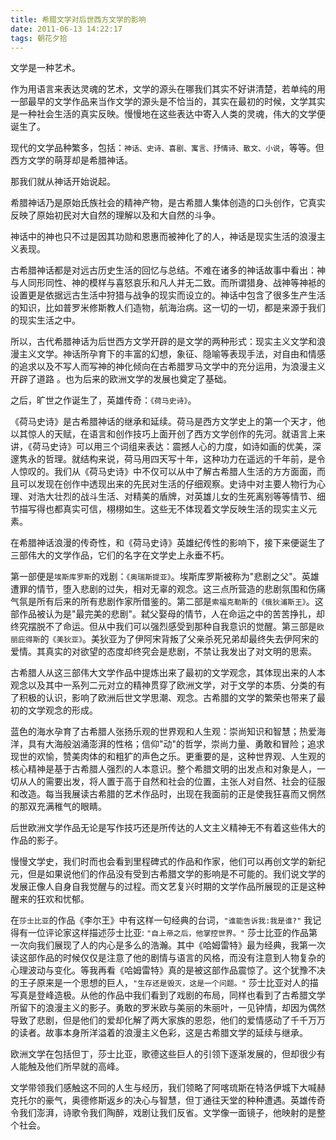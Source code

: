 ```yaml
---
title: 希腊文学对后世西方文学的影响
date: 2011-06-13 14:22:17
tags: 朝花夕拾
---
```



文学是一种艺术。

作为用语言来表达灵魂的艺术，文学的源头在哪我们其实不好讲清楚，若单纯的用一部最早的文学作品来当作文学的源头是不恰当的，其实在最初的时候，文学其实是一种社会生活的真实反映。慢慢地在这些表达中寄入人类的灵魂，伟大的文学便诞生了。

现代的文学品种繁多，包括：`神话、史诗、喜剧、寓言、抒情诗、散文、小说`，等等。但西方文学的萌芽却是希腊神话。

那我们就从神话开始说起。

希腊神话乃是原始氏族社会的精神产物，是古希腊人集体创造的口头创作，它真实反映了原始初民对大自然的理解以及和大自然的斗争。

神话中的神也只不过是因其功勋和恩惠而被神化了的人，神话是现实生活的浪漫主义表现。

古希腊神话都是对远古历史生活的回忆与总结。不难在诸多的神话故事中看出：神与人同形同性、神的模样与喜怒哀乐和凡人并无二致。而所谓猎身、战神等神袛的设置更是依据远古生活中狩猎与战争的现实而设立的。神话中包含了很多生产生活的知识，比如普罗米修斯教人们造物，航海治病。这一切的一切，都是来源于我们的现实生活之中。

所以，古代希腊神话为后世西方文学开辟的是文学的两种形式：现实主义文学和浪漫主义文学。神话所孕育下的丰富的幻想，象征、隐喻等表现手法，对自由和情感的追求以及不写人而写神的神化倾向在古希腊罗马文学中的充分运用，为浪漫主义开辟了道路 。也为后来的欧洲文学的发展也奠定了基础。

之后，旷世之作诞生了，英雄传奇：`《荷马史诗》`。

《荷马史诗》是古希腊神话的继承和延续。荷马是西方文学史上的第一个天才，他以其惊人的天赋，在语言和创作技巧上面开创了西方文学创作的先河。就语言上来讲，《荷马史诗》可以用三个词组来表达：震撼人心的力度，如诗如画的优美，深邃隽永的哲理。就结构来说，荷马用四天写十年，这种功力在遥远的千年前，是令人惊叹的。我们从《荷马史诗》中不仅可以从中了解古希腊人生活的方方面面，而且可以发现在创作中透现出来的先民对生活的仔细观察。史诗中对主要人物行为心理、对浩大壮烈的战斗生活、对精美的盾牌，对英雄儿女的生死离别等等情节、细节描写得也都真实可信，栩栩如生。这些无不体现着文学反映生活的现实主义元素。 

在希腊神话浪漫的传奇性，和《荷马史诗》英雄纪传性的影响下，接下来便诞生了三部伟大的文学作品，它们的名字在文学史上永垂不朽。

第一部便是`埃斯库罗斯`的戏剧：`《奥瑞斯提亚》`。埃斯库罗斯被称为"悲剧之父"。英雄遭罪的情节，堕入悲剧的过失，相对无辜的观念。这三点所营造的悲剧氛围和伤痛气氛是所有后来的所有悲剧作家所借鉴的。第二部是`索福克勒斯`的`《俄狄浦斯王》`。这部作品被认为是"最完美的悲剧"。弑父娶母的情节，人在命运之中的苦苦挣扎，却终究摆脱不了命运。但从中我们可以强烈感受到那种自我意识的觉醒。第三部是`欧丽庇得斯`的`《美狄亚》`。美狄亚为了伊阿宋背叛了父亲杀死兄弟却最终失去伊阿宋的爱情。其真实的对欲望的态度却终究会是悲剧，不禁让我发出了对文明的思索。

古希腊人从这三部伟大文学作品中提炼出来了最初的文学观念，其体现出来的人本观念以及其中一系列二元对立的精神贯穿了欧洲文学，对于文学的本质、分类的有了积极的认识，影响了欧洲后世文学思潮、观念。古希腊的文学的繁荣也带来了最初的文学观念的形成。

蓝色的海水孕育了古希腊人张扬乐观的世界观和人生观：崇尚知识和智慧；热爱海洋，具有大海般汹涌澎湃的性格；信仰"动"的哲学，崇尚力量、勇敢和冒险；追求现世的欢愉，赞美肉体的和粗犷的声色之乐。更重要的是，这种世界观、人生观的核心精神是基于古希腊人强烈的人本意识。整个希腊文明的出发点和对象是人，一切从人的需要出发，将人置于高于自然和社会的位置，主张人对自然、社会的征服和改造。每当我展读古希腊的艺术作品时，出现在我面前的正是使我狂喜而又惘然的那双充满稚气的眼睛。

后世欧洲文学作品无论是写作技巧还是所传达的人文主义精神无不有着这些伟大的作品的影子。

慢慢文学史，我们时而也会看到里程碑式的作品和作家，他们可以再创文学的新纪元，但是如果说他们的作品没有受到古希腊文学的影响是不可能的。我们说文学的发展正像人自身自我觉醒与的过程。而文艺复兴时期的文学作品所展现的正是这种醒来的狂欢和忧郁。

在`莎士比亚`的作品《李尔王》中有这样一句经典的台词，`"谁能告诉我:我是谁?"` 我记得有一位评论家这样描述莎士比亚: `"自上帝之后，他掌控世界。"` 莎士比亚的作品第一次向我们展现了人的内心是多么的浩瀚。其中《哈姆雷特》最为经典，我第一次读这部作品的时候仅仅是注意了他的剧情与语言的风格，而没有注意到人物复杂的心理波动与变化。等我再看《哈姆雷特》真的是被这部作品震惊了。这个犹豫不决的王子原来是一个思想的巨人，`"生存还是毁灭，这是一个问题。"` 莎士比亚对人的描写真是登峰造极。从他的作品中我们看到了戏剧的布局，同样也看到了古希腊文学所留下的浪漫主义的影子。勇敢的罗米欧与美丽的朱丽叶，一见钟情，却因为偶然导致了悲剧，但是他们的爱却化解了两大家族的恩怨，他们的爱情感动了千千万万的读者。故事本身所洋溢着的浪漫主义色彩，这是古希腊文学的延续与继承。

欧洲文学在包括但丁，莎士比亚，歌德这些巨人的引领下逐渐发展的，但却很少有人能触及他们所早就的高峰。

文学带领我们感触这不同的人生与经历，我们领略了阿喀琉斯在特洛伊城下大喊赫克托尔的豪气，奥德修斯返乡的决心与智慧，但丁通往天堂的种种遭遇。英雄传奇令我们澎湃，诗歌令我们陶醉，戏剧让我们反省。文学像一面镜子，他映射的是整个社会。

